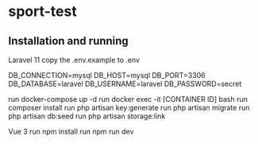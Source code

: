 # sport-test

## Installation and running
Laravel 11
copy the .env.example to .env

DB_CONNECTION=mysql
DB_HOST=mysql
DB_PORT=3306
DB_DATABASE=laravel
DB_USERNAME=laravel
DB_PASSWORD=secret

run docker-compose up -d
run docker exec -it [CONTAINER ID] bash 
run composer install
run php artisan key:generate
run php artisan migrate
run php artisan db:seed
run php artisan storage:link


Vue 3
run npm install
run npm run dev

